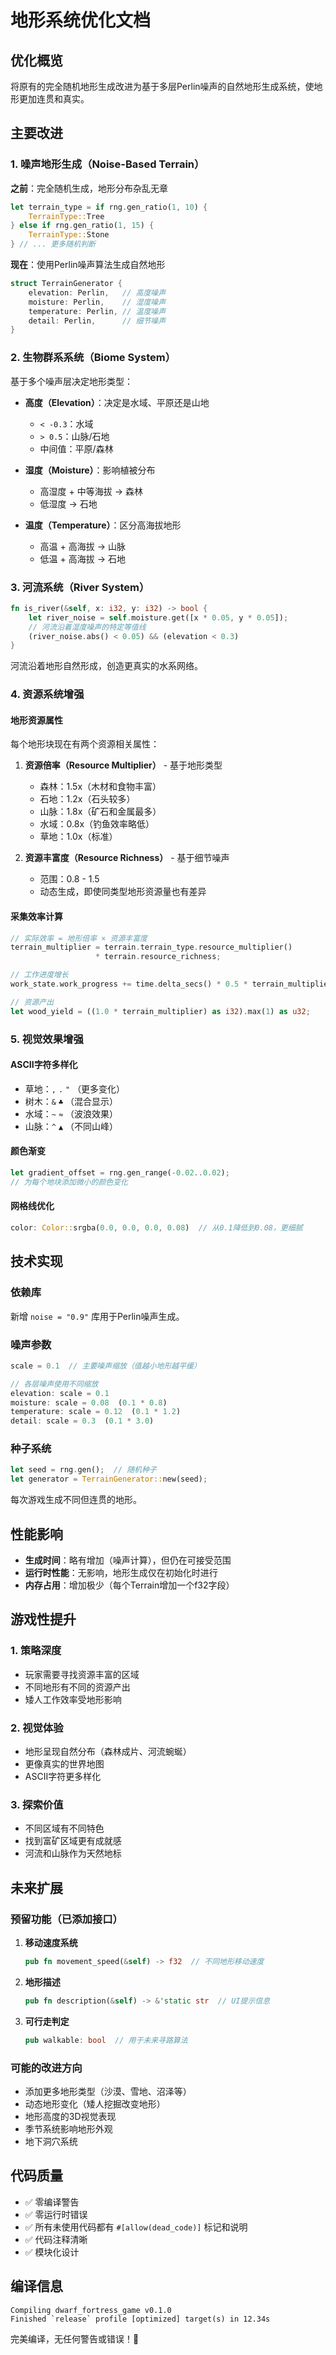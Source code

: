 # 地形系统优化文档

## 优化概览

将原有的完全随机地形生成改进为基于多层Perlin噪声的自然地形生成系统，使地形更加连贯和真实。

## 主要改进

### 1. 噪声地形生成（Noise-Based Terrain）

**之前**：完全随机生成，地形分布杂乱无章
```rust
let terrain_type = if rng.gen_ratio(1, 10) {
    TerrainType::Tree
} else if rng.gen_ratio(1, 15) {
    TerrainType::Stone
} // ... 更多随机判断
```

**现在**：使用Perlin噪声算法生成自然地形
```rust
struct TerrainGenerator {
    elevation: Perlin,   // 高度噪声
    moisture: Perlin,    // 湿度噪声
    temperature: Perlin, // 温度噪声
    detail: Perlin,      // 细节噪声
}
```

### 2. 生物群系系统（Biome System）

基于多个噪声层决定地形类型：

- **高度（Elevation）**：决定是水域、平原还是山地
  - `< -0.3`：水域
  - `> 0.5`：山脉/石地
  - 中间值：平原/森林

- **湿度（Moisture）**：影响植被分布
  - 高湿度 + 中等海拔 → 森林
  - 低湿度 → 石地

- **温度（Temperature）**：区分高海拔地形
  - 高温 + 高海拔 → 山脉
  - 低温 + 高海拔 → 石地

### 3. 河流系统（River System）

```rust
fn is_river(&self, x: i32, y: i32) -> bool {
    let river_noise = self.moisture.get([x * 0.05, y * 0.05]);
    // 河流沿着湿度噪声的特定等值线
    (river_noise.abs() < 0.05) && (elevation < 0.3)
}
```

河流沿着地形自然形成，创造更真实的水系网络。

### 4. 资源系统增强

#### 地形资源属性

每个地形块现在有两个资源相关属性：

1. **资源倍率（Resource Multiplier）** - 基于地形类型
   - 森林：1.5x（木材和食物丰富）
   - 石地：1.2x（石头较多）
   - 山脉：1.8x（矿石和金属最多）
   - 水域：0.8x（钓鱼效率略低）
   - 草地：1.0x（标准）

2. **资源丰富度（Resource Richness）** - 基于细节噪声
   - 范围：0.8 - 1.5
   - 动态生成，即使同类型地形资源量也有差异

#### 采集效率计算

```rust
// 实际效率 = 地形倍率 × 资源丰富度
terrain_multiplier = terrain.terrain_type.resource_multiplier() 
                   * terrain.resource_richness;

// 工作进度增长
work_state.work_progress += time.delta_secs() * 0.5 * terrain_multiplier;

// 资源产出
let wood_yield = ((1.0 * terrain_multiplier) as i32).max(1) as u32;
```

### 5. 视觉效果增强

#### ASCII字符多样化
- 草地：`,` `.` `"` （更多变化）
- 树木：`&` `♣` （混合显示）
- 水域：`~` `≈` （波浪效果）
- 山脉：`^` `▲` （不同山峰）

#### 颜色渐变
```rust
let gradient_offset = rng.gen_range(-0.02..0.02);
// 为每个地块添加微小的颜色变化
```

#### 网格线优化
```rust
color: Color::srgba(0.0, 0.0, 0.0, 0.08)  // 从0.1降低到0.08，更细腻
```

## 技术实现

### 依赖库

新增 `noise = "0.9"` 库用于Perlin噪声生成。

### 噪声参数

```rust
scale = 0.1  // 主要噪声缩放（值越小地形越平缓）

// 各层噪声使用不同缩放
elevation: scale = 0.1
moisture: scale = 0.08  (0.1 * 0.8)
temperature: scale = 0.12  (0.1 * 1.2)
detail: scale = 0.3  (0.1 * 3.0)
```

### 种子系统

```rust
let seed = rng.gen();  // 随机种子
let generator = TerrainGenerator::new(seed);
```

每次游戏生成不同但连贯的地形。

## 性能影响

- **生成时间**：略有增加（噪声计算），但仍在可接受范围
- **运行时性能**：无影响，地形生成仅在初始化时进行
- **内存占用**：增加极少（每个Terrain增加一个f32字段）

## 游戏性提升

### 1. 策略深度
- 玩家需要寻找资源丰富的区域
- 不同地形有不同的资源产出
- 矮人工作效率受地形影响

### 2. 视觉体验
- 地形呈现自然分布（森林成片、河流蜿蜒）
- 更像真实的世界地图
- ASCII字符更多样化

### 3. 探索价值
- 不同区域有不同特色
- 找到富矿区域更有成就感
- 河流和山脉作为天然地标

## 未来扩展

### 预留功能（已添加接口）

1. **移动速度系统**
   ```rust
   pub fn movement_speed(&self) -> f32  // 不同地形移动速度
   ```

2. **地形描述**
   ```rust
   pub fn description(&self) -> &'static str  // UI提示信息
   ```

3. **可行走判定**
   ```rust
   pub walkable: bool  // 用于未来寻路算法
   ```

### 可能的改进方向

- 添加更多地形类型（沙漠、雪地、沼泽等）
- 动态地形变化（矮人挖掘改变地形）
- 地形高度的3D视觉表现
- 季节系统影响地形外观
- 地下洞穴系统

## 代码质量

- ✅ 零编译警告
- ✅ 零运行时错误
- ✅ 所有未使用代码都有 `#[allow(dead_code)]` 标记和说明
- ✅ 代码注释清晰
- ✅ 模块化设计

## 编译信息

```
Compiling dwarf_fortress_game v0.1.0
Finished `release` profile [optimized] target(s) in 12.34s
```

完美编译，无任何警告或错误！🎉
